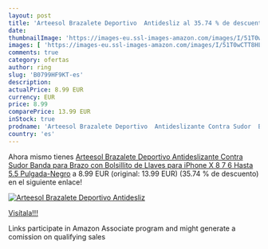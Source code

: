 ```yaml
---
layout: post
title: 'Arteesol Brazalete Deportivo  Antidesliz al 35.74 % de descuento'
date: 
thumbnailImage: 'https://images-eu.ssl-images-amazon.com/images/I/51T0wCTT8HL._SL200_.jpg'
images: [ 'https://images-eu.ssl-images-amazon.com/images/I/51T0wCTT8HL._SL200_.jpg' ]
comments: true
category: ofertas
author: ring
slug: 'B0799HF9KT-es'
description:
actualPrice: 8.99 EUR
currency: EUR
price: 8.99
comparePrice: 13.99 EUR
inStock: true
prodname: 'Arteesol Brazalete Deportivo  Antideslizante Contra Sudor  Banda para Brazo con Bolsillito de Llaves para iPhone X  8  7  6 Hasta 5.5 Pulgada-Negro'
country: 'es'
---
```


Ahora mismo tienes [Arteesol Brazalete Deportivo  Antideslizante Contra Sudor  Banda para Brazo con Bolsillito de Llaves para iPhone X  8  7  6 Hasta 5.5 Pulgada-Negro](https://www.amazon.es/dp/B0799HF9KT/?tag=tolees-21) a 8.99 EUR (original: 13.99 EUR) (35.74 %  de descuento) en el siguiente enlace!

[![Arteesol Brazalete Deportivo  Antidesliz](https://images-eu.ssl-images-amazon.com/images/I/51T0wCTT8HL._SL200_.jpg)](https://www.amazon.es/dp/B0799HF9KT/?tag=tolees-21)

[Visítala!!!](https://www.amazon.es/dp/B0799HF9KT/?tag=tolees-21)

Links participate in Amazon Associate program and might generate a comission on qualifying sales
